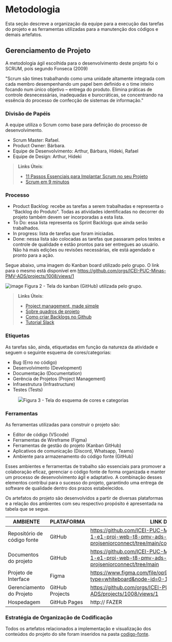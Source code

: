 
# Metodologia

Esta seção descreve a organização da equipe para a execução das tarefas do projeto e as ferramentas utilizadas para a manutenção dos códigos e demais artefatos.


## Gerenciamento de Projeto
A metodologia ágil escolhida para o desenvolvimento deste projeto foi o SCRUM, pois segundo Fonseca (2009) 

"Scrum são times trabalhando como uma unidade altamente integrada com cada membro desempenhando um papel bem definido e o time inteiro focando num único objetivo – entrega do produto. Elimina práticas de controle desnecessárias, inadequadas e burocráticas, se concentrando na essência do processo de confecção de sistemas de informação."

### Divisão de Papéis

A equipe utiliza o Scrum como base para definição do processo de desenvolvimento.
- Scrum Master: Rafael.
- Product Owner: Bárbara.
- Equipe de Desenvolvimento: Arthur, Bárbara, Hideki, Rafael
- Equipe de Design: Arthur, Hideki

> **Links Úteis**:
> - [11 Passos Essenciais para Implantar Scrum no seu 
> Projeto](https://mindmaster.com.br/scrum-11-passos/)
> - [Scrum em 9 minutos](https://www.youtube.com/watch?v=XfvQWnRgxG0)

### Processo

- Product Backlog: recebe as tarefas a serem trabalhadas e representa o "Backlog do Produto". Todas as atividades identificadas no decorrer do projeto também devem ser incorporadas a esta lista. 
- To Do: essa lista representa os Sprint Backlogs que ainda serão trabalhados.
- In progress: lista de tarefas que foram iniciadas.
- Done: nessa lista são colocadas as tarefas que passaram pelos testes e controle de qualidade e estão prontos para ser entregues ao usuário. Não há mais edições ou revisões necessárias, ele está agendado e pronto para a ação.

Segue abaixo, uma imagem do Kanban board utilizado pelo grupo. O link para o mesmo está disponível em https://github.com/orgs/ICEI-PUC-Minas-PMV-ADS/projects/1008/views/1

![image](https://github.com/ICEI-PUC-Minas-PMV-ADS/pmv-ads-2024-1-e1-proj-web-t8-pmv-ads-2024-1-e1-projseniorconnect/assets/105830948/39456512-2f52-443a-866c-3050a58b0826)
Figura 2 - Tela do kanban (GitHub) utilizada pelo grupo.


> **Links Úteis**:
> - [Project management, made simple](https://github.com/features/project-management/)
> - [Sobre quadros de projeto](https://docs.github.com/pt/github/managing-your-work-on-github/about-project-boards)
> - [Como criar Backlogs no Github](https://www.youtube.com/watch?v=RXEy6CFu9Hk)
> - [Tutorial Slack](https://slack.com/intl/en-br/)


### Etiquetas
<p>As tarefas são, ainda, etiquetadas em função da natureza da atividade e seguem o seguinte esquema de cores/categorias:</p>

<ul>
  <li>Bug (Erro no código)</li>
  <li>Desenvolvimento (Development)</li>
  <li>Documentação (Documentation)</li>
  <li>Gerência de Projetos (Project Management)</li>
  <li>Infraestrutura (Infrastructure)</li>
  <li>Testes (Tests)</li>
</ul>

<figure> 
  <img src="https://user-images.githubusercontent.com/100447878/164068979-9eed46e1-9b44-461e-ab88-c2388e6767a1.png"
    <figcaption>Figura 3 - Tela do esquema de cores e categorias</figcaption>
</figure> 
  
### Ferramentas

As ferramentas utilizadas para construir o projeto são:
- Editor de código (VScode)
- Ferramentas de Wireframe (Figma)
- Ferramentas de gestão do projeto (Kanban GitHub)
- Aplicativos de comunicação (Discord, Whatsapp, Teams)
- Ambiente para armazenamento do código fonte (GitHub)

Esses ambientes e ferramentas de trabalho são essenciais para promover a colaboração eficaz, gerenciar o código fonte de forma organizada e manter um processo de desenvolvimento ágil e adaptativo. A combinação desses elementos contribui para o sucesso do projeto, garantindo uma entrega de software de qualidade dentro dos prazos estabelecidos.

Os artefatos do projeto são desenvolvidos a partir de diversas plataformas e a relação dos ambientes com seu respectivo propósito é apresentada na tabela que se segue.

| AMBIENTE                            | PLATAFORMA                         | LINK DE ACESSO                         |
|-------------------------------------|------------------------------------|----------------------------------------|
| Repositório de código fonte         | GitHub                             | https://github.com/ICEI-PUC-Minas-PMV-ADS/pmv-ads-2024-1-e1-proj-web-t8-pmv-ads-2024-1-e1-projseniorconnect/tree/main/codigo-fonte    |
| Documentos do projeto               | GitHub                             | https://github.com/ICEI-PUC-Minas-PMV-ADS/pmv-ads-2024-1-e1-proj-web-t8-pmv-ads-2024-1-e1-projseniorconnect/tree/main    |
| Projeto de Interface                | Figma                              | https://www.figma.com/file/op9J4wfm6Pv1HnUHNwlVtb/Untitled?type=whiteboard&node-id=0-1&t=gnYHE98Z1j3W5mRp-0     |
| Gerenciamento do Projeto            | GitHub Projects                    | https://github.com/orgs/ICEI-PUC-Minas-PMV-ADS/projects/1008/views/1                    |
| Hospedagem                          | GitHub Pages                       | http:// FAZER                           |


### Estratégia de Organização de Codificação 

Todos os artefatos relacionados a implementação e visualização dos conteúdos do projeto do site foram inseridos na pasta [codigo-fonte](http://https://github.com/ICEI-PUC-Minas-PMV-ADS/WebApplicationProject-Template-v2/tree/main/codigo-fonte).
